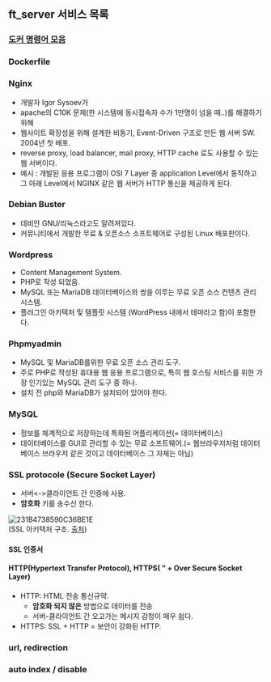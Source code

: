 ## ft_server 서비스 목록 

### [도커 명령어 모음](도커-명령어-모음)
### Dockerfile
### Nginx
* 개발자 Igor Sysoev가
* apache의 C10K 문제(한 시스템에 동시접속자 수가 1만명이 넘을 때..)를 해결하기 위해
* 웹사이트 확장성을 위해 설계한 비동기, Event-Driven 구조로 만든 웹 서버 SW. 2004년 첫 배포.
* reverse proxy, load balancer, mail proxy, HTTP cache 로도 사용할 수 있는 웹 서버이다.
* 예시 : 개발된 응용 프로그램이 OSI 7 Layer 중 application Level에서 동작하고 그 아래 Level에서 NGINX 같은 웹 서버가 HTTP 통신을 제공하게 된다.

### Debian Buster
* 데비안 GNU/리눅스라고도 알려져있다.
* 커뮤니티에서 개발한 무료 & 오픈소스 소프트웨어로 구성된 Linux 배포판이다.

### Wordpress
* Content Management System.
* PHP로 작성 되었음.
* MySQL 또는 MariaDB 데이터베이스와 쌍을 이루는 무료 오픈 소스 컨텐츠 관리 시스템.
* 플러그인 아키텍처 및 템플릿 시스템 (WordPress 내에서 테마라고 함)이 포함한다.

### Phpmyadmin
* MySQL 및 MariaDB를위한 무료 오픈 소스 관리 도구.
* 주로 PHP로 작성된 휴대용 웹 응용 프로그램으로, 특히 웹 호스팅 서비스를 위한 가장 인기있는 MySQL 관리 도구 중 하나.
* 설치 전 php와 MariaDB가 설치되어 있어야 한다. 


### MySQL
* 정보를 체계적으로 저장하는데 특화된 어플리케이션(= 데이터베이스)
* 데이터베이스를 GUI로 관리할 수 있는 무료 소프트웨어.(= 웹브라우저처럼 데이터베이스 브라우저 같은 것이고 데이터베이스 그 자체는 아님)

### SSL protocole (Secure Socket Layer)

* 서버<->클라이언트 간 인증에 사용.
* **암호화** 키를 송수신 한다.

![231B4738590C36BE1E](https://user-images.githubusercontent.com/53321189/80220462-d671b980-867e-11ea-98ec-09e89c8163df.jpeg)
<br>(SSL 아키텍처 구조. [출처](https://12bme.tistory.com/80))

#### SSL 인증서


#### HTTP(Hypertext Transfer Protocol), HTTPS( " + Over Secure Socket Layer)
* HTTP: HTML 전송 통신규약.
  - **암호화 되지 않은** 방법으로 데이터를 전송
  - 서버-클라이언트 간 오고가는 메시지 감청이 매우 쉽다.
* HTTPS: SSL + HTTP = 보안이 강화된 HTTP.





### url, redirection
### auto index / disable



